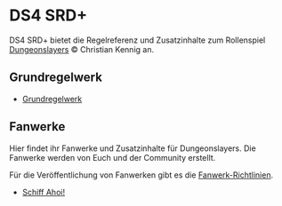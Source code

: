 # DS4 SRD+

DS4 SRD+ bietet die Regelreferenz und Zusatzinhalte zum Rollenspiel [Dungeonslayers](https://www.dungeonslayers.net) © Christian Kennig an.

## Grundregelwerk

- [Grundregelwerk](grw/index.md)

## Fanwerke

Hier findet ihr Fanwerke und Zusatzinhalte für Dungeonslayers. Die Fanwerke werden von Euch und der Community erstellt. 

Für die Veröffentlichung von Fanwerken gibt es die [Fanwerk-Richtlinien](https://www.dungeonslayers.net/fanwerk-richtlinien/).

- [Schiff Ahoi!](schiff-ahoi/schiff-ahoi.md)
